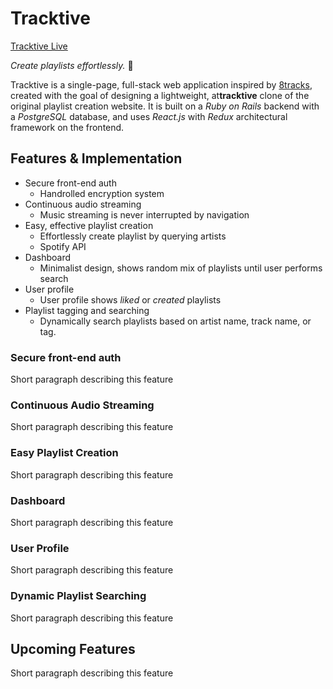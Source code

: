 # Tracktive

[Tracktive Live](http://link.com)

*Create playlists effortlessly.* :musical_note:

 Tracktive is a single-page, full-stack web application inspired by [8tracks](http://8tracks.com/), created with the goal of designing a lightweight, at**tracktive** clone of the original playlist creation website. It is built on a *Ruby on Rails* backend with a *PostgreSQL* database, and uses *React.js* with *Redux* architectural framework on the frontend.

## Features & Implementation
* Secure front-end auth
	* Handrolled encryption system
* Continuous audio streaming
	* Music streaming is never interrupted by navigation
* Easy, effective playlist creation
	* Effortlessly create playlist by querying artists 
	* Spotify API 
* Dashboard 
	* Minimalist design, shows random mix of playlists until user performs search 
* User profile
	* User profile shows *liked* or *created* playlists
* Playlist tagging and searching
	* Dynamically search playlists based on artist name, track name, or tag.  


### Secure front-end auth
Short paragraph describing this feature

### Continuous Audio Streaming
Short paragraph describing this feature

### Easy Playlist Creation
Short paragraph describing this feature

### Dashboard
Short paragraph describing this feature

### User Profile
Short paragraph describing this feature

### Dynamic Playlist Searching
Short paragraph describing this feature


## Upcoming Features 
Short paragraph describing this feature
